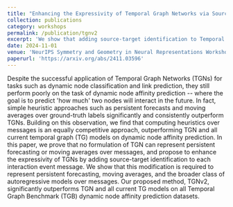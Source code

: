 ```yaml
---
title: "Enhancing the Expressivity of Temporal Graph Networks via Source-Target Identification"
collection: publications
category: workshops
permalink: /publication/tgnv2
excerpt: 'We show that adding source-target identification to Temporal Graph Networks (TGNs) strictly increases its expressivity and demonstrate that the resulting architecture outperforms all TG methods in dynamic node affinity prediction on all TGB datasets.'
date: 2024-11-01
venue: 'NeurIPS Symmetry and Geometry in Neural Representations Workshop 2024 (Oral)'
paperurl: 'https://arxiv.org/abs/2411.03596'
---
```


Despite the successful application of Temporal Graph Networks (TGNs) for tasks such as dynamic node classification and link prediction, they still perform poorly on the task of dynamic node affinity prediction -- where the goal is to predict 'how much' two nodes will interact in the future. In fact, simple heuristic approaches such as persistent forecasts and moving averages over ground-truth labels significantly and consistently outperform TGNs. Building on this observation, we find that computing heuristics over messages is an equally competitive approach, outperforming TGN and all current temporal graph (TG) models on dynamic node affinity prediction. In this paper, we prove that no formulation of TGN can represent persistent forecasting or moving averages over messages, and propose to enhance the expressivity of TGNs by adding source-target identification to each interaction event message. We show that this modification is required to represent persistent forecasting, moving averages, and the broader class of autoregressive models over messages. Our proposed method, TGNv2, significantly outperforms TGN and all current TG models on all Temporal Graph Benchmark (TGB) dynamic node affinity prediction datasets.